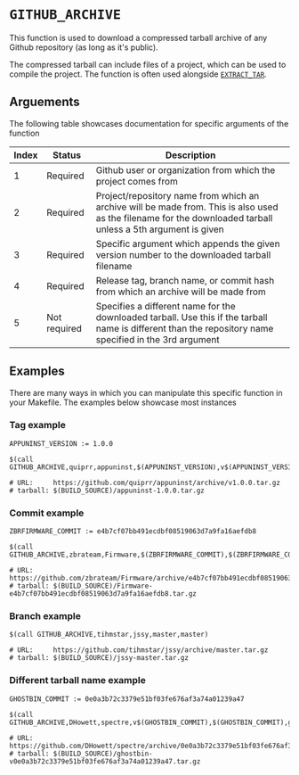 # `GITHUB_ARCHIVE`

This function is used to download a compressed tarball archive of any Github repository (as long as it's public).

The compressed tarball can include files of a project, which can be used to compile the project. The function is often used alongside [`EXTRACT_TAR`](EXTRACT_TAR).

## Arguements

The following table showcases documentation for specific arguments of the function

| Index | Status | Description |
|-------|--------|-------------|
| 1 | Required | Github user or organization from which the project comes from |
| 2 | Required | Project/repository name from which an archive will be made from. This is also used as the filename for the downloaded tarball unless a 5th argument is given |
| 3 | Required | Specific argument which appends the given version number to the downloaded tarball filename |
| 4 | Required | Release tag, branch name, or commit hash from which an archive will be made from |
| 5 | Not required | Specifies a different name for the downloaded tarball. Use this if the tarball name is different than the repository name specified in the 3rd argument |

## Examples

There are many ways in which you can manipulate this specific function in your Makefile. The examples below showcase most instances

### Tag example

    APPUNINST_VERSION := 1.0.0

    $(call GITHUB_ARCHIVE,quiprr,appuninst,$(APPUNINST_VERSION),v$(APPUNINST_VERSION))

    # URL:     https://github.com/quiprr/appuninst/archive/v1.0.0.tar.gz
    # tarball: $(BUILD_SOURCE)/appuninst-1.0.0.tar.gz

### Commit example

    ZBRFIRMWARE_COMMIT := e4b7cf07bb491ecdbf08519063d7a9fa16aefdb8

    $(call GITHUB_ARCHIVE,zbrateam,Firmware,$(ZBRFIRMWARE_COMMIT),$(ZBRFIRMWARE_COMMIT))

    # URL:     https://github.com/zbrateam/Firmware/archive/e4b7cf07bb491ecdbf08519063d7a9fa16aefdb8.tar.gz
    # tarball: $(BUILD_SOURCE)/Firmware-e4b7cf07bb491ecdbf08519063d7a9fa16aefdb8.tar.gz

### Branch example

    $(call GITHUB_ARCHIVE,tihmstar,jssy,master,master)

    # URL:     https://github.com/tihmstar/jssy/archive/master.tar.gz
    # tarball: $(BUILD_SOURCE)/jssy-master.tar.gz

### Different tarball name example

    GHOSTBIN_COMMIT := 0e0a3b72c3379e51bf03fe676af3a74a01239a47

    $(call GITHUB_ARCHIVE,DHowett,spectre,v$(GHOSTBIN_COMMIT),$(GHOSTBIN_COMMIT),ghostbin)

    # URL:     https://github.com/DHowett/spectre/archive/0e0a3b72c3379e51bf03fe676af3a74a01239a47.tar.gz
    # tarball: $(BUILD_SOURCE)/ghostbin-v0e0a3b72c3379e51bf03fe676af3a74a01239a47.tar.gz
